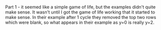 Part 1 - it seemed like a simple game of life, but the examples didn't quite make sense.  It wasn't until I got the game of life working that it started to make sense.  In their example after 1 cycle they removed the top two rows which were blank, so what appears in their example as y=0 is really y=2.  